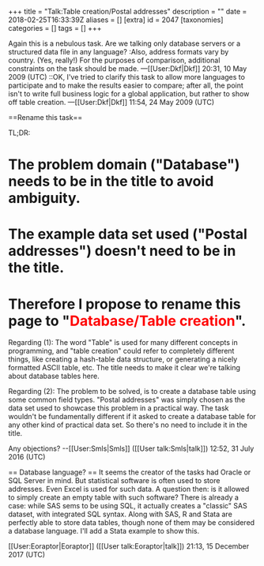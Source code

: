 +++
title = "Talk:Table creation/Postal addresses"
description = ""
date = 2018-02-25T16:33:39Z
aliases = []
[extra]
id = 2047
[taxonomies]
categories = []
tags = []
+++

Again this is a nebulous task.  Are we talking only database servers or a structured data file in any language?
:Also, address formats vary by country. (Yes, really!) For the purposes of comparison, additional constraints on the task should be made. —[[User:Dkf|Dkf]] 20:31, 10 May 2009 (UTC)
::OK, I've tried to clarify this task to allow more languages to participate and to make the results easier to compare; after all, the point isn't to write full business logic for a global application, but rather to show off table creation. —[[User:Dkf|Dkf]] 11:54, 24 May 2009 (UTC)

==Rename this task==

TL;DR:
# The problem domain ("Database") needs to be in the title to avoid ambiguity.
# The example data set used ("Postal addresses") doesn't need to be in the title.
# Therefore I propose to rename this page to "<b style="color:red">Database/Table creation</b>".


Regarding (1): The word "Table" is used for many different concepts in programming, and "table creation" could refer to completely different things, like creating a hash-table data structure, or generating a nicely formatted ASCII table, etc. The title needs to make it clear we're talking about database tables here.

Regarding (2): The problem to be solved, is to create a database table using some common field types. "Postal addresses" was simply chosen as the data set used to showcase this problem in a practical way. The task wouldn't be fundamentally different if it asked to create a database table for any other kind of practical data set. So there's no need to include it in the title.

Any objections? --[[User:Smls|Smls]] ([[User talk:Smls|talk]]) 12:52, 31 July 2016 (UTC)

== Database language? ==
It seems the creator of the tasks had Oracle or SQL Server in mind. But statistical software is often used to store addresses. Even Excel is used for such data. A question then: is it allowed to simply create an empty table with such software? There is already a case: while SAS sems to be using SQL, it actually creates a "classic" SAS dataset, with integrated SQL syntax. Along with SAS, R and Stata are perfectly able to store data tables, though none of them may be considered a database language. I'll add a Stata example to show this.

[[User:Eoraptor|Eoraptor]] ([[User talk:Eoraptor|talk]]) 21:13, 15 December 2017 (UTC)
